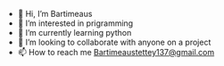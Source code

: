 - 👋 Hi, I’m Bartimeaus
- 👀 I’m interested in prigramming
- 🌱 I’m currently learning python
- 💞️ I’m looking to collaborate with anyone on a project
- 📫 How to reach me Bartimeaustettey137@gmail.com

<!---
yaw1212/yaw1212 is a ✨ special ✨ repository because its `README.md` (this file) appears on your GitHub profile.
You can click the Preview link to take a look at your changes.
--->
